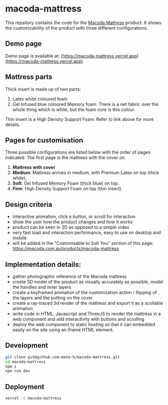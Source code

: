 # macoda-mattress

This repsitory contains the code for the [Macoda Mattress](https://macoda.com.au/products/macoda-mattress) product. It shows the customizability of the product with three different configurations.

## Demo page

Demo page is available at: [https://macoda-mattress.vercel.app](https://macoda-mattress.vercel.app)

## Mattress parts
Thick insert is made up of two parts:
1. Latex white coloured foam
2. Gel Infused blue coloured Memory foam. There is a net fabric over the whole thing which is white, but the foam core is this colour.

Thin insert is a High Density Support Foam. Refer to link above for more details.

## Pages for customisation
Three possible configurations are listed below with the order of pages indicated. The first page is the mattress with the cover on.
1. **Mattress with cover**
2. **Medium**: Mattress arrives in medium, with Premium Latex on top (thick white).
3. **Soft**: Gel Infused Memory Foam (thick blue) on top.
4. **Firm**: High Density Support Foam on top (thin insert).

## Design criteria
- interactive animation, click a button, or scroll for interaction
- show the user how the product changes and how it works
- product can be seen in 3D as opposed to a simple video
- very fast load and interaction performance, easy to use on desktop and mobile
- will be added in the "Customisable to Suit You" section of this page: https://macoda.com.au/products/macoda-mattress

## Implementation details:
- gather photographic reference of the Macoda mattress
- create 3D model of the product as visually accurately as possible, model the handles and inner layers
- create a keyframed animation of the customization action / flipping of the layers and the putting on the cover
- create a ray-traced 3d render of the mattress and export it as a scollable animation
- write code in HTML, Javascript and ThreeJS to render the mattress in a web component and add interactivity with buttons and scrolling
- deploy the web component to static hosting so that it can embedded easily on the site using an iframe HTML element.

## Development

```bash
git clone git@github.com:mate-h/macoda-mattress.git
cd macoda-mattress
npm i
npm run dev
```

## Deployment

```bash
vercel -o macoda-mattress
```